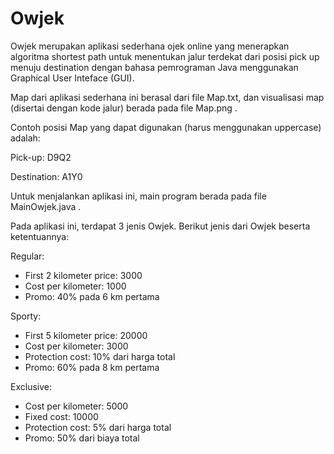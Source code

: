 # Owjek

Owjek merupakan aplikasi sederhana ojek online yang menerapkan algoritma shortest path untuk menentukan jalur terdekat dari posisi pick up menuju destination dengan bahasa pemrograman Java menggunakan Graphical User Inteface (GUI).

Map dari aplikasi sederhana ini berasal dari file Map.txt, dan visualisasi map (disertai dengan kode jalur) berada pada file Map.png .

Contoh posisi Map yang dapat digunakan (harus menggunakan uppercase) adalah:

Pick-up: D9Q2

Destination: A1Y0

Untuk menjalankan aplikasi ini, main program berada pada file MainOwjek.java .

Pada aplikasi ini, terdapat 3 jenis Owjek. Berikut jenis dari Owjek beserta ketentuannya:

Regular:
  - First 2 kilometer price: 3000
  - Cost per kilometer: 1000
  - Promo: 40% pada 6 km pertama
  
Sporty:
  - First 5 kilometer price: 20000
  - Cost per kilometer: 3000
  - Protection cost: 10% dari harga total
  - Promo: 60% pada 8 km pertama
  
Exclusive:
  - Cost per kilometer: 5000
  - Fixed cost: 10000
  - Protection cost: 5% dari harga total
  - Promo: 50% dari biaya total
